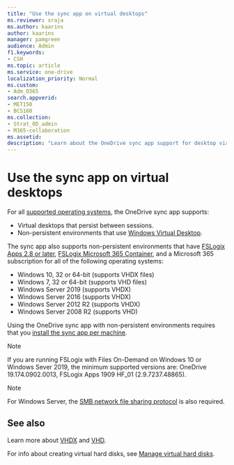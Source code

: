```yaml
---
title: "Use the sync app on virtual desktops"
ms.reviewer: sraja
ms.author: kaarins
author: kaarins
manager: pamgreen
audience: Admin
f1.keywords:
- CSH
ms.topic: article
ms.service: one-drive
localization_priority: Normal
ms.custom: 
- Adm_O365
search.appverid:
- MET150
- BCS160
ms.collection: 
- Strat_OD_admin
- M365-collaboration
ms.assetid: 
description: "Learn about the OneDrive sync app support for desktop virtualization."
---
```


# Use the sync app on virtual desktops

For all [supported operating systems](https://support.office.com/article/cc0cb2b8-f446-445c-9b52-d3c2627d681e), the OneDrive sync app supports:

- Virtual desktops that persist between sessions. 
- Non-persistent environments that use [Windows Virtual Desktop](https://www.microsoft.com/office-365/modern-desktop/enterprise/windows-virtual-desktop).

The sync app also supports non-persistent environments that have [FSLogix Apps 2.8 or later](https://fslogix.com/products/fslogix-apps), [FSLogix Microsoft 365 Container](https://fslogix.com/products/office-365-container), and a Microsoft 365 subscription for all of the following operating systems:

- Windows 10, 32 or 64-bit (supports VHDX files) 
- Windows 7, 32 or 64-bit (supports VHD files) 
- Windows Server 2019 (supports VHDX)
- Windows Server 2016 (supports VHDX)
- Windows Server 2012 R2 (supports VHDX)
- Windows Server 2008 R2 (supports VHD)

 Using the OneDrive sync app with non-persistent environments requires that you [install the sync app per machine](https://docs.microsoft.com/onedrive/per-machine-installation).

> [!NOTE]
> If you are running FSLogix with Files On-Demand on Windows 10 or Windows Sever 2019, the minimum supported versions are: OneDrive 19.174.0902.0013, FSLogix Apps 1909 HF_01 (2.9.7237.48865).

> [!NOTE]
> For Windows Server, the [SMB network file sharing protocol](/windows-server/storage/file-server/file-server-smb-overview) is also required.

## See also

Learn more about [VHDX](/openspecs/windows_protocols/ms-vhdx/83f6b700-6216-40f0-aa99-9fcb421206e2) and [VHD](/windows/desktop/vstor/about-vhd).

For info about creating virtual hard disks, see [Manage virtual hard disks](/windows-server/storage/disk-management/manage-virtual-hard-disks).
